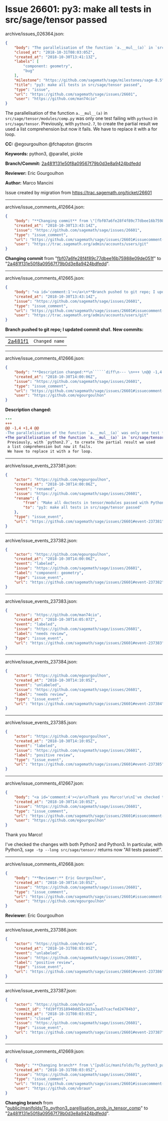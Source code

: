 # Issue 26601: py3: make all tests in src/sage/tensor passed

archive/issues_026364.json:
```json
{
    "body": "The parallelisation of the function `a.__mul__(a)` in `src/sage/tensor/modules/comp.py` was only one test failing with `python3` in `src/sage/tensor`.\nPreviously, with `python2.7`, to create the partial result we used \na list comprehension but now it fails.\nWe have to replace it with a for loop.\n\n**CC:**  @egourgoulhon @fchapoton @tscrim\n\n**Keywords:** python3, @parallel, pickle\n\n**Branch/Commit:** [2a481f131e50f8a09567f79b0d3e8a9424bdfedd](https://github.com/sagemath/sagetrac-mirror/commit/2a481f131e50f8a09567f79b0d3e8a9424bdfedd)\n\n**Reviewer:** Eric Gourgoulhon\n\n**Author:** Marco Mancini\n\nIssue created by migration from https://trac.sagemath.org/ticket/26601\n\n",
    "closed_at": "2018-10-31T08:03:05Z",
    "created_at": "2018-10-30T13:41:13Z",
    "labels": [
        "component: geometry",
        "bug"
    ],
    "milestone": "https://github.com/sagemath/sage/milestones/sage-8.5",
    "title": "py3: make all tests in src/sage/tensor passed",
    "type": "issue",
    "url": "https://github.com/sagemath/sage/issues/26601",
    "user": "https://github.com/man74cio"
}
```
The parallelisation of the function `a.__mul__(a)` in `src/sage/tensor/modules/comp.py` was only one test failing with `python3` in `src/sage/tensor`.
Previously, with `python2.7`, to create the partial result we used 
a list comprehension but now it fails.
We have to replace it with a for loop.

**CC:**  @egourgoulhon @fchapoton @tscrim

**Keywords:** python3, @parallel, pickle

**Branch/Commit:** [2a481f131e50f8a09567f79b0d3e8a9424bdfedd](https://github.com/sagemath/sagetrac-mirror/commit/2a481f131e50f8a09567f79b0d3e8a9424bdfedd)

**Reviewer:** Eric Gourgoulhon

**Author:** Marco Mancini

Issue created by migration from https://trac.sagemath.org/ticket/26601





---

archive/issue_comments_412664.json:
```json
{
    "body": "**Changing commit** from \"[fbf07a6fe28f4f89c77dbee16b75988e09de051f](https://github.com/sagemath/sagetrac-mirror/commit/fbf07a6fe28f4f89c77dbee16b75988e09de051f)\" to \"[2a481f131e50f8a09567f79b0d3e8a9424bdfedd](https://github.com/sagemath/sagetrac-mirror/commit/2a481f131e50f8a09567f79b0d3e8a9424bdfedd)\".",
    "created_at": "2018-10-30T13:43:14Z",
    "issue": "https://github.com/sagemath/sage/issues/26601",
    "type": "issue_comment",
    "url": "https://github.com/sagemath/sage/issues/26601#issuecomment-412664",
    "user": "https://trac.sagemath.org/admin/accounts/users/git"
}
```

**Changing commit** from "[fbf07a6fe28f4f89c77dbee16b75988e09de051f](https://github.com/sagemath/sagetrac-mirror/commit/fbf07a6fe28f4f89c77dbee16b75988e09de051f)" to "[2a481f131e50f8a09567f79b0d3e8a9424bdfedd](https://github.com/sagemath/sagetrac-mirror/commit/2a481f131e50f8a09567f79b0d3e8a9424bdfedd)".



---

archive/issue_comments_412665.json:
```json
{
    "body": "<a id='comment:1'></a>\n**Branch pushed to git repo; I updated commit sha1.** **New commits:**\n<table><tr><td><a href=\"https://github.com/sagemath/sagetrac-mirror/commit/2a481f131e50f8a09567f79b0d3e8a9424bdfedd\">2a481f1</a></td><td><code>Changed name</code></td></tr></table>\n",
    "created_at": "2018-10-30T13:43:14Z",
    "issue": "https://github.com/sagemath/sage/issues/26601",
    "type": "issue_comment",
    "url": "https://github.com/sagemath/sage/issues/26601#issuecomment-412665",
    "user": "https://trac.sagemath.org/admin/accounts/users/git"
}
```

<a id='comment:1'></a>
**Branch pushed to git repo; I updated commit sha1.** **New commits:**
<table><tr><td><a href="https://github.com/sagemath/sagetrac-mirror/commit/2a481f131e50f8a09567f79b0d3e8a9424bdfedd">2a481f1</a></td><td><code>Changed name</code></td></tr></table>




---

archive/issue_comments_412666.json:
```json
{
    "body": "**Description changed:**\n``````diff\n--- \n+++ \n@@ -1,4 +1,4 @@\n-The parallelisation of the function `a.__mul__(a)` was only one test failing with `python3` in tensor/modules.\n+The parallelisation of the function `a.__mul__(a)` in `src/sage/tensor/modules/comp.py` was only one test failing with `python3` in `src/sage/tensor`.\n Previously, with `python2.7`, to create the partial result we used \n a list comprehension but now it fails.\n We have to replace it with a for loop.\n``````\n",
    "created_at": "2018-10-30T14:00:06Z",
    "issue": "https://github.com/sagemath/sage/issues/26601",
    "type": "issue_comment",
    "url": "https://github.com/sagemath/sage/issues/26601#issuecomment-412666",
    "user": "https://github.com/egourgoulhon"
}
```

**Description changed:**
``````diff
--- 
+++ 
@@ -1,4 +1,4 @@
-The parallelisation of the function `a.__mul__(a)` was only one test failing with `python3` in tensor/modules.
+The parallelisation of the function `a.__mul__(a)` in `src/sage/tensor/modules/comp.py` was only one test failing with `python3` in `src/sage/tensor`.
 Previously, with `python2.7`, to create the partial result we used 
 a list comprehension but now it fails.
 We have to replace it with a for loop.
``````




---

archive/issue_events_237381.json:
```json
{
    "actor": "https://github.com/egourgoulhon",
    "created_at": "2018-10-30T14:00:06Z",
    "event": "renamed",
    "issue": "https://github.com/sagemath/sage/issues/26601",
    "rename": {
        "from": "Make all doctests in tensor/modules passed with Python 3",
        "to": "py3: make all tests in src/sage/tensor passed"
    },
    "type": "issue_event",
    "url": "https://github.com/sagemath/sage/issues/26601#event-237381"
}
```



---

archive/issue_events_237382.json:
```json
{
    "actor": "https://github.com/egourgoulhon",
    "created_at": "2018-10-30T14:00:06Z",
    "event": "labeled",
    "issue": "https://github.com/sagemath/sage/issues/26601",
    "label": "component: geometry",
    "type": "issue_event",
    "url": "https://github.com/sagemath/sage/issues/26601#event-237382"
}
```



---

archive/issue_events_237383.json:
```json
{
    "actor": "https://github.com/man74cio",
    "created_at": "2018-10-30T14:05:07Z",
    "event": "labeled",
    "issue": "https://github.com/sagemath/sage/issues/26601",
    "label": "needs review",
    "type": "issue_event",
    "url": "https://github.com/sagemath/sage/issues/26601#event-237383"
}
```



---

archive/issue_events_237384.json:
```json
{
    "actor": "https://github.com/egourgoulhon",
    "created_at": "2018-10-30T14:10:05Z",
    "event": "unlabeled",
    "issue": "https://github.com/sagemath/sage/issues/26601",
    "label": "needs review",
    "type": "issue_event",
    "url": "https://github.com/sagemath/sage/issues/26601#event-237384"
}
```



---

archive/issue_events_237385.json:
```json
{
    "actor": "https://github.com/egourgoulhon",
    "created_at": "2018-10-30T14:10:05Z",
    "event": "labeled",
    "issue": "https://github.com/sagemath/sage/issues/26601",
    "label": "positive review",
    "type": "issue_event",
    "url": "https://github.com/sagemath/sage/issues/26601#event-237385"
}
```



---

archive/issue_comments_412667.json:
```json
{
    "body": "<a id='comment:4'></a>\nThank you Marco!\n\nI've checked the changes with both Python2 and Python3.\nIn particular, with Python3, `sage -tp --long src/sage/tensor/` returns now \"All tests passed!\".",
    "created_at": "2018-10-30T14:10:05Z",
    "issue": "https://github.com/sagemath/sage/issues/26601",
    "type": "issue_comment",
    "url": "https://github.com/sagemath/sage/issues/26601#issuecomment-412667",
    "user": "https://github.com/egourgoulhon"
}
```

<a id='comment:4'></a>
Thank you Marco!

I've checked the changes with both Python2 and Python3.
In particular, with Python3, `sage -tp --long src/sage/tensor/` returns now "All tests passed!".



---

archive/issue_comments_412668.json:
```json
{
    "body": "**Reviewer:** Eric Gourgoulhon",
    "created_at": "2018-10-30T14:10:05Z",
    "issue": "https://github.com/sagemath/sage/issues/26601",
    "type": "issue_comment",
    "url": "https://github.com/sagemath/sage/issues/26601#issuecomment-412668",
    "user": "https://github.com/egourgoulhon"
}
```

**Reviewer:** Eric Gourgoulhon



---

archive/issue_events_237386.json:
```json
{
    "actor": "https://github.com/vbraun",
    "created_at": "2018-10-31T08:03:05Z",
    "event": "unlabeled",
    "issue": "https://github.com/sagemath/sage/issues/26601",
    "label": "positive review",
    "type": "issue_event",
    "url": "https://github.com/sagemath/sage/issues/26601#event-237386"
}
```



---

archive/issue_events_237387.json:
```json
{
    "actor": "https://github.com/vbraun",
    "commit_id": "fd19ff3518940dd52e323a3aa57cacfed24784b3",
    "created_at": "2018-10-31T08:03:05Z",
    "event": "closed",
    "issue": "https://github.com/sagemath/sage/issues/26601",
    "type": "issue_event",
    "url": "https://github.com/sagemath/sage/issues/26601#event-237387"
}
```



---

archive/issue_comments_412669.json:
```json
{
    "body": "**Changing branch** from \"[public/manifolds/To_python3_parellisation_prob_in_tensor_comp](https://github.com/sagemath/sagetrac-mirror/tree/public/manifolds/To_python3_parellisation_prob_in_tensor_comp)\" to \"[2a481f131e50f8a09567f79b0d3e8a9424bdfedd](https://github.com/sagemath/sagetrac-mirror/commit/2a481f131e50f8a09567f79b0d3e8a9424bdfedd)\".",
    "created_at": "2018-10-31T08:03:05Z",
    "issue": "https://github.com/sagemath/sage/issues/26601",
    "type": "issue_comment",
    "url": "https://github.com/sagemath/sage/issues/26601#issuecomment-412669",
    "user": "https://github.com/vbraun"
}
```

**Changing branch** from "[public/manifolds/To_python3_parellisation_prob_in_tensor_comp](https://github.com/sagemath/sagetrac-mirror/tree/public/manifolds/To_python3_parellisation_prob_in_tensor_comp)" to "[2a481f131e50f8a09567f79b0d3e8a9424bdfedd](https://github.com/sagemath/sagetrac-mirror/commit/2a481f131e50f8a09567f79b0d3e8a9424bdfedd)".
